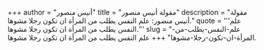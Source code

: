 +++
author = "أنيس منصور"
title = "مقولة أنيس منصور"
description = "مقولة أنيس منصور: علم النفس يطلب من المرأة ان تكون رجلا مشوها."
quote = '''علم النفس يطلب من المرأة ان تكون رجلا مشوها.''' 
slug = "علم-النفس-يطلب-من-المرأة-ان-تكون-رجلا-مشوها"
+++
علم النفس يطلب من المرأة ان تكون رجلا مشوها.
